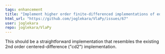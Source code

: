 ```yaml
---
tags: enhancement
title: "Implement higher order finite-differenced implementations of edfdv"
html_url: "https://github.com/joglekara/VlaPy/issues/67"
user: joglekara
repo: joglekara/VlaPy
---
```


This should be a straightforward implementation that resembles the existing 2nd order centered-difference ("cd2") implementation.